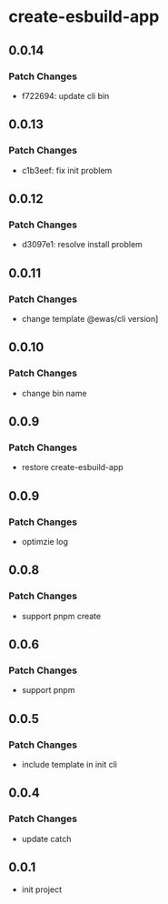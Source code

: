# create-esbuild-app

## 0.0.14

### Patch Changes

- f722694: update cli bin

## 0.0.13

### Patch Changes

- c1b3eef: fix init problem

## 0.0.12

### Patch Changes

- d3097e1: resolve install problem

## 0.0.11

### Patch Changes

- change template @ewas/cli version]

## 0.0.10

### Patch Changes

- change bin name

## 0.0.9

### Patch Changes

- restore create-esbuild-app

## 0.0.9

### Patch Changes

- optimzie log

## 0.0.8

### Patch Changes

- support pnpm create

## 0.0.6

### Patch Changes

- support pnpm

## 0.0.5

### Patch Changes

- include template in init cli

## 0.0.4

### Patch Changes

- update catch

## 0.0.1

- init project
